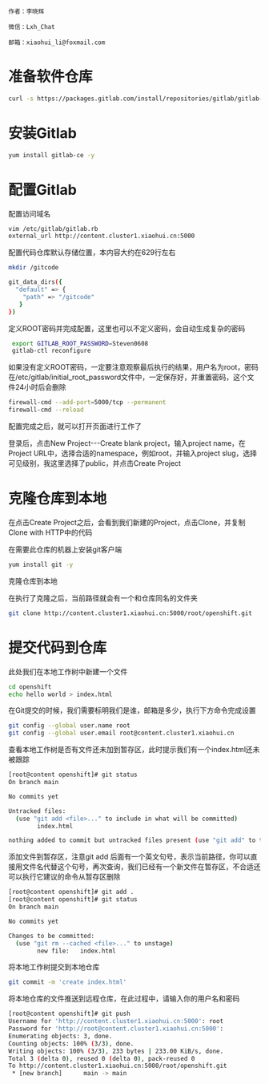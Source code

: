 ```textile
作者：李晓辉

微信：Lxh_Chat

邮箱：xiaohui_li@foxmail.com
```

# 准备软件仓库

```bash
curl -s https://packages.gitlab.com/install/repositories/gitlab/gitlab-ce/script.rpm.sh | sudo bash
```

# 安装Gitlab

```bash
yum install gitlab-ce -y
```

# 配置Gitlab

配置访问域名

```bash
vim /etc/gitlab/gitlab.rb
external_url http://content.cluster1.xiaohui.cn:5000
```

配置代码仓库默认存储位置，本内容大约在629行左右

```bash
mkdir /gitcode
```

```bash
git_data_dirs({
  "default" => {
    "path" => "/gitcode"
   }
})
```

定义ROOT密码并完成配置，这里也可以不定义密码，会自动生成复杂的密码

```bash
 export GITLAB_ROOT_PASSWORD=Steven0608
 gitlab-ctl reconfigure
```

如果没有定义ROOT密码，一定要注意观察最后执行的结果，用户名为root，密码在/etc/gitlab/initial_root_password文件中，一定保存好，并重置密码，这个文件24小时后会删除

```bash
firewall-cmd --add-port=5000/tcp --permanent
firewall-cmd --reload
```

配置完成之后，就可以打开页面进行工作了

登录后，点击New Project---Create blank project，输入project name，在Project URL中，选择合适的namespace，例如root，并输入project slug，选择可见级别，我这里选择了public，并点击Create Project



# 克隆仓库到本地

在点击Create Project之后，会看到我们新建的Project，点击Clone，并复制Clone with HTTP中的代码

在需要此仓库的机器上安装git客户端

```bash
yum install git -y
```

克隆仓库到本地

在执行了克隆之后，当前路径就会有一个和仓库同名的文件夹

```bash
git clone http://content.cluster1.xiaohui.cn:5000/root/openshift.git
```

# 提交代码到仓库

此处我们在本地工作树中新建一个文件

```bash
cd openshift
echo hello world > index.html
```

在Git提交的时候，我们需要标明我们是谁，邮箱是多少，执行下方命令完成设置

```bash
git config --global user.name root
git config --global user.email root@content.cluster1.xiaohui.cn
```

查看本地工作树是否有文件还未加到暂存区，此时提示我们有一个index.html还未被跟踪

```bash
[root@content openshift]# git status
On branch main

No commits yet

Untracked files:
  (use "git add <file>..." to include in what will be committed)
        index.html

nothing added to commit but untracked files present (use "git add" to track)

```

添加文件到暂存区，注意git add 后面有一个英文句号，表示当前路径，你可以直接用文件名代替这个句号，再次查询，我们已经有一个新文件在暂存区，不合适还可以执行它建议的命令从暂存区删除

```bash
[root@content openshift]# git add .
[root@content openshift]# git status
On branch main

No commits yet

Changes to be committed:
  (use "git rm --cached <file>..." to unstage)
        new file:   index.html

```

将本地工作树提交到本地仓库

```bash
git commit -m 'create index.html'
```

将本地仓库的文件推送到远程仓库，在此过程中，请输入你的用户名和密码

```bash
[root@content openshift]# git push
Username for 'http://content.cluster1.xiaohui.cn:5000': root
Password for 'http://root@content.cluster1.xiaohui.cn:5000':
Enumerating objects: 3, done.
Counting objects: 100% (3/3), done.
Writing objects: 100% (3/3), 233 bytes | 233.00 KiB/s, done.
Total 3 (delta 0), reused 0 (delta 0), pack-reused 0
To http://content.cluster1.xiaohui.cn:5000/root/openshift.git
 * [new branch]      main -> main

```


